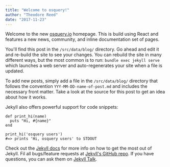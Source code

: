 ```yaml
---
title: "Welcome to osquery!"
author: "Theodore Reed"
date: "2017-11-23"
---
```


Welcome to the new [osquery.io](https://osquery.io) homepage. This is build
using React and features a new news, community, and inline documentation set of
pages.

You'll find this post in the `/src/data/blog/` directory. Go ahead and edit it
and re-build the site to see your changes. You can rebuild the site in many
different ways, but the most common is to run: `bundle exec jekyll serve` which
launches a web server and auto-regenerates your site when a file is updated.

To add new posts, simply add a file in the `/src/data/blog/` directory that
follows the convention `YYY-MM-DD-name-of-post.md` and includes the necessary
front matter. Take a look at the source for this post to get an idea about how
it works.

Jekyll also offers powerful support for code snippets:

```
def print_hi(name)
  puts "Hi, #{name}"
end

print_hi('osquery users')
#=> prints 'Hi, osquery users' to STDOUT
```

Check out the [Jekyll docs](https://jekyllrb.com/docs/home/) for more info on
how to get the most out of Jekyll. Fil all bugs/feature requests at [Jekyll's
GitHub repo](https://github.com/jekyll/jekyll). If you have questions, you can ask them on [Jekyll Talk](https://talk.jekyllrb.com/).
